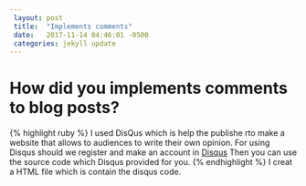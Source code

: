 ```yaml
---
 layout: post
 title:  "Implements comments"
 date:   2017-11-14 04:46:01 -0500
 categories: jekyll update
---
```

# How did you implements comments to blog posts?

{% highlight ruby %}
 I used DisQus which is help the publishe rto make a website that allows to audiences to write their own opinion.
 For using Disqus should we register and make an account in <a href="https://disqus.com/?ref_noscript">Disqus</a>
 Then you can use the source code which Disqus provided for you.
{% endhighlight %}
I creat a HTML file which is contain the disqus code.


 [jekyll-docs]: https://jekyllrb.com/docs/home
 [jekyll-gh]:   https://github.com/jekyll/jekyll
 [jekyll-talk]: https://talk.jekyllrb.com/